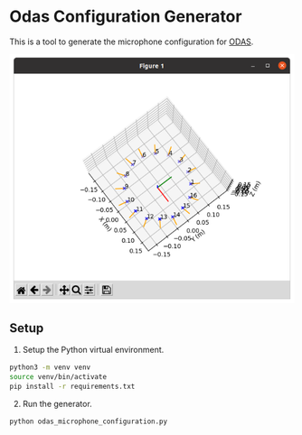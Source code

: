 # Odas Configuration Generator
This is a tool to generate the microphone configuration for [ODAS](https://github.com/introlab/odas).

![Mics](images/mics.png)

## Setup
1. Setup the Python virtual environment.
```bash
python3 -m venv venv
source venv/bin/activate
pip install -r requirements.txt
```

2. Run the generator.
```bash
python odas_microphone_configuration.py
```
